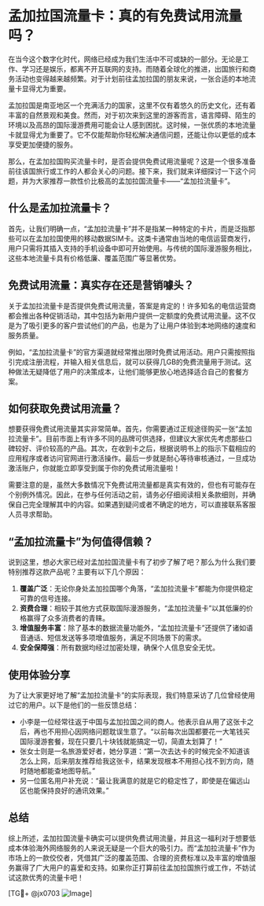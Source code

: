 # 孟加拉国流量卡：真的有免费试用流量吗？

在当今这个数字化时代，网络已经成为我们生活中不可或缺的一部分。无论是工作、学习还是娱乐，都离不开互联网的支持。而随着全球化的推进，出国旅行和商务活动也变得越来越频繁。对于计划前往孟加拉国的朋友来说，一张合适的本地流量卡显得尤为重要。

孟加拉国是南亚地区一个充满活力的国家，这里不仅有着悠久的历史文化，还有着丰富的自然景观和美食。然而，对于初次来到这里的游客而言，语言障碍、陌生的环境以及高昂的国际漫游费用可能会让人感到困扰。这时候，一张优质的本地流量卡就显得尤为重要了。它不仅能帮助你轻松解决通信问题，还能让你以更低的成本享受更加便捷的服务。

那么，在孟加拉国购买流量卡时，是否会提供免费试用流量呢？这是一个很多准备前往该国旅行或工作的人都会关心的问题。接下来，我们就来详细探讨一下这个问题，并为大家推荐一款性价比极高的孟加拉国流量卡——“孟加拉流量卡”。

## 什么是孟加拉流量卡？

首先，让我们明确一点，“孟加拉流量卡”并不是指某一种特定的卡片，而是泛指那些可以在孟加拉国使用的移动数据SIM卡。这类卡通常由当地的电信运营商发行，用户只需将其插入支持的手机设备中即可开始使用。与传统的国际漫游服务相比，这些本地流量卡具有价格低廉、覆盖范围广等显著优势。

## 免费试用流量：真实存在还是营销噱头？

关于孟加拉流量卡是否提供免费试用流量，答案是肯定的！许多知名的电信运营商都会推出各种促销活动，其中包括为新用户提供一定额度的免费试用流量。这不仅是为了吸引更多的客户尝试他们的产品，也是为了让用户体验到本地网络的速度和服务质量。

例如，“孟加拉流量卡”的官方渠道就经常推出限时免费试用活动。用户只需按照指引完成注册流程，并输入相关信息后，就可以获得几GB的免费流量用于测试。这种做法无疑降低了用户的决策成本，让他们能够更放心地选择适合自己的套餐方案。

## 如何获取免费试用流量？

想要获得免费试用流量其实非常简单。首先，你需要通过正规途径购买一张“孟加拉流量卡”。目前市面上有许多不同的品牌可供选择，但建议大家优先考虑那些口碑较好、评价较高的产品。其次，在收到卡之后，根据说明书上的指示下载相应的应用程序或者访问官网进行激活操作。最后一步就是耐心等待审核通过，一旦成功激活账户，你就能立即享受到属于你的免费试用流量啦！

需要注意的是，虽然大多数情况下免费试用流量都是真实有效的，但也有可能存在个别例外情况。因此，在参与任何活动之前，请务必仔细阅读相关条款细则，并确保自己完全理解其中的内容。如果遇到疑问或者不确定的地方，可以直接联系客服人员寻求帮助。

## “孟加拉流量卡”为何值得信赖？

说到这里，想必大家已经对孟加拉国流量卡有了初步了解了吧？那么为什么我们要特别推荐这款产品呢？主要有以下几个原因：

1. **覆盖广泛**：无论你身处孟加拉国哪个角落，“孟加拉流量卡”都能为你提供稳定可靠的信号连接。
2. **资费合理**：相较于其他方式获取国际漫游服务，“孟加拉流量卡”以其低廉的价格赢得了众多消费者的青睐。
3. **增值服务丰富**：除了基本的数据流量功能外，“孟加拉流量卡”还提供了诸如语音通话、短信发送等多项增值服务，满足不同场景下的需求。
4. **安全保障强**：所有数据均经过加密处理，确保个人信息安全无忧。

## 使用体验分享

为了让大家更好地了解“孟加拉流量卡”的实际表现，我们特意采访了几位曾经使用过它的用户。以下是他们的一些反馈总结：

- 小李是一位经常往返于中国与孟加拉国之间的商人。他表示自从用了这张卡之后，再也不用担心因网络问题耽误生意了。“以前每次出国都要花一大笔钱买国际漫游套餐，现在只要几十块钱就能搞定一切，简直太划算了！”
- 张女士则是一名旅游爱好者，她分享道：“第一次去达卡的时候完全不知道该怎么上网，后来朋友推荐给我这张卡，结果发现根本不用担心找不到方向，随时随地都能查地图导航。”
- 另一位匿名用户补充说：“最让我满意的就是它的稳定性了，即使是在偏远山区也能保持良好的通讯效果。”

## 总结

综上所述，孟加拉国流量卡确实可以提供免费试用流量，并且这一福利对于想要低成本体验海外网络服务的人来说无疑是一个巨大的吸引力。而“孟加拉流量卡”作为市场上的一款佼佼者，凭借其广泛的覆盖范围、合理的资费标准以及丰富的增值服务赢得了广大用户的喜爱和支持。如果你正打算前往孟加拉国旅行或工作，不妨试试这款优秀的流量卡吧！

[TG💪+ @jx0703 ![Image](https://github.com/user-attachments/assets/dbca1d08-cadb-493c-b0ec-ad6f7a83f270)]